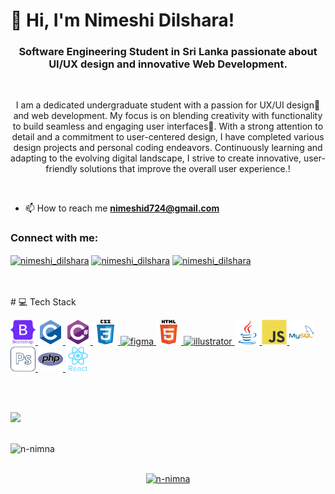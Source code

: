 <!-- Level 3: Add custom code -->

# 👋 Hi, I'm Nimeshi Dilshara!
<h3 align="center">Software Engineering Student in Sri Lanka passionate about UI/UX design and innovative Web Development.</h3><br>
<p align="center">I am a dedicated undergraduate student with a passion for UX/UI design🎨 and web development. My focus is on blending creativity with functionality to build seamless and engaging user interfaces💫. With a strong attention to detail and a commitment to user-centered design, I have completed various design projects and personal coding endeavors. Continuously learning and adapting to the evolving digital landscape, I strive to create innovative, user-friendly solutions that improve the overall user experience.!</p><br/>

- 📫 How to reach me **nimeshid724@gmail.com**

<h3 align="left">Connect with me:</h3>
<p align="left">
<a href="https://twitter.com/nimeshinimnadi?t=40xZzUlEQ67Rbi3UR0Aw6A&s=08" target="blank"><img align="center" src="https://raw.githubusercontent.com/rahuldkjain/github-profile-readme-generator/master/src/images/icons/Social/twitter.svg" alt="nimeshi_dilshara" height="30" width="40" /></a>
<a href="https://www.linkedin.com/in/nimeshi-dilshara-b2508a255" target="blank"><img align="center" src="https://raw.githubusercontent.com/rahuldkjain/github-profile-readme-generator/master/src/images/icons/Social/linked-in-alt.svg" alt="nimeshi_dilshara" height="30" width="40" /></a>
<a href="https://www.hackerrank.com/profile/ndnbandusiri" target="blank"><img align="center" src="https://raw.githubusercontent.com/rahuldkjain/github-profile-readme-generator/master/src/images/icons/Social/hackerrank.svg" alt="nimeshi_dilshara" height="30" width="40" /></a>
</p><br><br>
# 💻 Tech Stack <br>
<p align="left"> <a href="https://getbootstrap.com" target="_blank" rel="noreferrer"> <img src="https://raw.githubusercontent.com/devicons/devicon/master/icons/bootstrap/bootstrap-plain-wordmark.svg" alt="bootstrap" width="40" height="40"/> </a> <a href="https://www.cprogramming.com/" target="_blank" rel="noreferrer"> <img src="https://raw.githubusercontent.com/devicons/devicon/master/icons/c/c-original.svg" alt="c" width="40" height="40"/> </a> <a href="https://www.w3schools.com/cs/" target="_blank" rel="noreferrer"> <img src="https://raw.githubusercontent.com/devicons/devicon/master/icons/csharp/csharp-original.svg" alt="csharp" width="40" height="40"/> </a> <a href="https://www.w3schools.com/css/" target="_blank" rel="noreferrer"> <img src="https://raw.githubusercontent.com/devicons/devicon/master/icons/css3/css3-original-wordmark.svg" alt="css3" width="40" height="40"/> </a> <a href="https://www.figma.com/" target="_blank" rel="noreferrer"> <img src="https://www.vectorlogo.zone/logos/figma/figma-icon.svg" alt="figma" width="40" height="40"/> </a> <a href="https://www.w3.org/html/" target="_blank" rel="noreferrer"> <img src="https://raw.githubusercontent.com/devicons/devicon/master/icons/html5/html5-original-wordmark.svg" alt="html5" width="40" height="40"/> </a> <a href="https://www.adobe.com/in/products/illustrator.html" target="_blank" rel="noreferrer"> <img src="https://www.vectorlogo.zone/logos/adobe_illustrator/adobe_illustrator-icon.svg" alt="illustrator" width="40" height="40"/> </a> <a href="https://www.java.com" target="_blank" rel="noreferrer"> <img src="https://raw.githubusercontent.com/devicons/devicon/master/icons/java/java-original.svg" alt="java" width="40" height="40"/> </a> <a href="https://developer.mozilla.org/en-US/docs/Web/JavaScript" target="_blank" rel="noreferrer"> <img src="https://raw.githubusercontent.com/devicons/devicon/master/icons/javascript/javascript-original.svg" alt="javascript" width="40" height="40"/> </a> <a href="https://www.mysql.com/" target="_blank" rel="noreferrer"> <img src="https://raw.githubusercontent.com/devicons/devicon/master/icons/mysql/mysql-original-wordmark.svg" alt="mysql" width="40" height="40"/> </a> <a href="https://www.photoshop.com/en" target="_blank" rel="noreferrer"> <img src="https://raw.githubusercontent.com/devicons/devicon/master/icons/photoshop/photoshop-line.svg" alt="photoshop" width="40" height="40"/> </a> <a href="https://www.php.net" target="_blank" rel="noreferrer"> <img src="https://raw.githubusercontent.com/devicons/devicon/master/icons/php/php-original.svg" alt="php" width="40" height="40"/> </a> <a href="https://reactjs.org/" target="_blank" rel="noreferrer"> <img src="https://raw.githubusercontent.com/devicons/devicon/master/icons/react/react-original-wordmark.svg" alt="react" width="40" height="40"/> </a> </p><br><br>

<!-- GitHub stats from https://github.com/anuraghazra/github-readme-stats -->
![](https://github-readme-stats.vercel.app/api?username=n-nimna&theme=radical&hide_border=false&include_all_commits=true&count_private=true)<br/><br>


<p align="left"> <img src="https://komarev.com/ghpvc/?username=n-nimna&label=Profile%20views&color=0e75b6&style=flat" alt="n-nimna" /> </p>

<div align="center">
  <p align="centre"> <a href="https://github.com/ryo-ma/github-profile-trophy"><br><img src="https://github-profile-trophy.vercel.app/?username=ruchiraedirisinghe&theme=tokyonight&margin-h=15&margin-w=5&no-bg=true" alt="n-nimna" /></a> </p>
</div>

